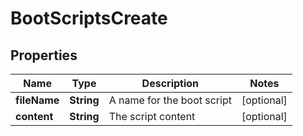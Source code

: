

# BootScriptsCreate

## Properties

Name | Type | Description | Notes
------------ | ------------- | ------------- | -------------
**fileName** | **String** | A name for the boot script |  [optional]
**content** | **String** | The script content |  [optional]



